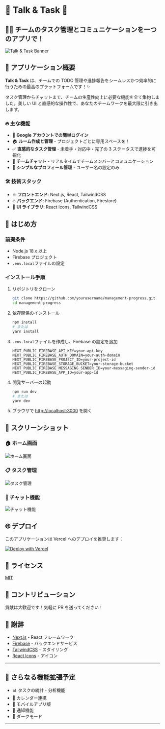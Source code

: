 # 🌟 Talk & Task 🌟

## 💬✅ チームのタスク管理とコミュニケーションを一つのアプリで！

![Talk & Task Banner](https://source.unsplash.com/random/1200x400/?teamwork)

## 📱 アプリケーション概要

**Talk & Task** は、チームでの TODO 管理や進捗報告をシームレスかつ効率的に行うための最高のプラットフォームです！✨

タスク管理からチャットまで、チームの生産性向上に必要な機能を全て集約しました。美しい UI と直感的な操作性で、あなたのチームワークを最大限に引き出します。

### 🔥 主な機能

- 🔐 **Google アカウントでの簡単ログイン**
- 🏠 **ルーム作成と管理** - プロジェクトごとに専用スペースを！
- ✅ **直感的なタスク管理** - 未着手・対応中・完了の 3 ステータスで進捗を可視化
- 💬 **チームチャット** - リアルタイムでチームメンバーとコミュニケーション
- 👤 **シンプルなプロフィール管理** - ユーザー名の設定のみ

### 🛠️ 技術スタック

- ⚛️ **フロントエンド**: Next.js, React, TailwindCSS
- 🔥 **バックエンド**: Firebase (Authentication, Firestore)
- 🎨 **UI ライブラリ**: React Icons, TailwindCSS

## 🚀 はじめ方

### 前提条件

- Node.js 18.x 以上
- Firebase プロジェクト
- `.env.local`ファイルの設定

### インストール手順

1. リポジトリをクローン

   ```bash
   git clone https://github.com/yourusername/management-progress.git
   cd management-progress
   ```

2. 依存関係のインストール

   ```bash
   npm install
   # または
   yarn install
   ```

3. `.env.local`ファイルを作成し、Firebase の設定を追加

   ```env
   NEXT_PUBLIC_FIREBASE_API_KEY=your-api-key
   NEXT_PUBLIC_FIREBASE_AUTH_DOMAIN=your-auth-domain
   NEXT_PUBLIC_FIREBASE_PROJECT_ID=your-project-id
   NEXT_PUBLIC_FIREBASE_STORAGE_BUCKET=your-storage-bucket
   NEXT_PUBLIC_FIREBASE_MESSAGING_SENDER_ID=your-messaging-sender-id
   NEXT_PUBLIC_FIREBASE_APP_ID=your-app-id
   ```

4. 開発サーバーの起動

   ```bash
   npm run dev
   # または
   yarn dev
   ```

5. ブラウザで [http://localhost:3000](http://localhost:3000) を開く

## 📸 スクリーンショット

### 🏠 ホーム画面

![ホーム画面](https://source.unsplash.com/random/800x450/?dashboard)

### 📋 タスク管理

![タスク管理](https://source.unsplash.com/random/800x450/?tasks)

### 💬 チャット機能

![チャット機能](https://source.unsplash.com/random/800x450/?chat)

## 🌐 デプロイ

このアプリケーションは Vercel へのデプロイを推奨します：

[![Deploy with Vercel](https://vercel.com/button)](https://vercel.com/new/git/external?repository-url=https://github.com/yourusername/management-progress)

## 📝 ライセンス

[MIT](LICENSE)

## 👥 コントリビューション

貢献は大歓迎です！気軽に PR を送ってください！

## 🙏 謝辞

- [Next.js](https://nextjs.org) - React フレームワーク
- [Firebase](https://firebase.google.com) - バックエンドサービス
- [TailwindCSS](https://tailwindcss.com) - スタイリング
- [React Icons](https://react-icons.github.io/react-icons/) - アイコン

---

## 🌈 さらなる機能拡張予定

- 📊 タスクの統計・分析機能
- 📅 カレンダー連携
- 📱 モバイルアプリ版
- 🔔 通知機能
- 🌙 ダークモード

---

